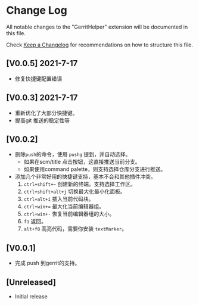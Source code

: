 # Change Log

All notable changes to the "GerritHelper" extension will be documented in this file.

Check [Keep a Changelog](http://keepachangelog.com/) for recommendations on how to structure this file.

## [V0.0.5] 2021-7-17

- 修复快捷键配置错误

## [V0.0.3] 2021-7-17

- 重新优化了大部分快捷键。
- 提高git 推送的稳定性等

## [V0.0.2]
- 删除`push`的命令，使用 `pushg` 提到，并自动选择。
  - 如果在scm/title 点击按钮，这直接推送当前分支。
  - 如果使用command palette，则支持选择仓库分支进行推送。
-  添加几个非常好用的快捷键支持，基本不会和其他插件冲突。
    1. `ctrl+shift+~` 创建新的终端。支持选择工作区。
    2. `ctrl+shift+alt+j` 切换最大化最小化面板。
    3. `ctrl+alt+i` 插入当前代码块。
    4. `ctrl+win+=` 最大化当前编辑器组。
    5. `ctrl+win+-` 恢复当前编辑器组的大小。
    7. `f1` 返回。
    8. `alt+f8` 高亮代码，需要你安装 `textMarker`。

## [V0.0.1]
- 完成 push 到gerrit的支持。


## [Unreleased]

- Initial release